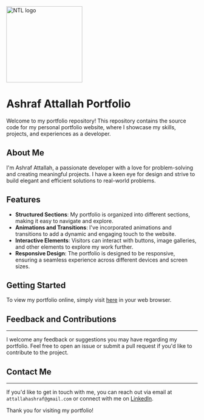 <img src="/protfolio/public/favicon.ico" alt="NTL logo" width="200"/>

# Ashraf Attallah Portfolio

Welcome to my portfolio repository! This repository contains the source code for my personal portfolio website, where I showcase my skills, projects, and experiences as a developer.

## About Me

I'm Ashraf Attallah, a passionate developer with a love for problem-solving and creating meaningful projects. I have a keen eye for design and strive to build elegant and efficient solutions to real-world problems.

## Features

- **Structured Sections**: My portfolio is organized into different sections, making it easy to navigate and explore.
- **Animations and Transitions**: I've incorporated animations and transitions to add a dynamic and engaging touch to the website.
- **Interactive Elements**: Visitors can interact with buttons, image galleries, and other elements to explore my work further.
- **Responsive Design**: The portfolio is designed to be responsive, ensuring a seamless experience across different devices and screen sizes.

## Getting Started

To view my portfolio online, simply visit [here](https://ashraf00963.github.io/Protfolio/) in your web browser.


## Feedback and Contributions
--------------------------

I welcome any feedback or suggestions you may have regarding my portfolio. Feel free to open an issue or submit a pull request if you'd like to contribute to the project.

## Contact Me
----------

If you'd like to get in touch with me, you can reach out via email at `attallahashraf@gmail.com` or connect with me on [LinkedIn](https://www.linkedin.com/in/ashraf-attallah-a36330219/).

Thank you for visiting my portfolio!

